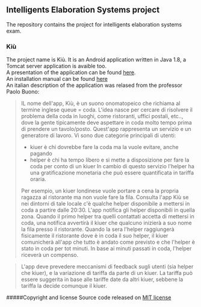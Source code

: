 ## Intelligents Elaboration Systems project
The repository contains the project for intelligents elaboration systems exam. 

### Kiù
The project name is Kiù. It is an Android application written in Java 1.8, a Tomcat server application is avaible too. <br />
A presentation of the application can be found [here](Presentation/presentazione.pdf).<br />
An installation manual can be found [here](Installation.pdf)<br />
An italian description of the application was relased from the professor Paolo Buono:

> IL nome dell'app, Kiù, è un suono onomatopeico che richiama al termine inglese queue = coda. 
> L'idea nasce per cercare di risolvere il problema della coda in luoghi, come ristoranti, uffici postali, etc.., dove la gente tipicamente deve aspettare in coda molto tempo prima di prendere un tavolo/posto. 
> Quest'app rappresenta un servizio e un generatore di lavoro. 
> Vi sono due categorie principali di utenti: 
>   - kiuer è chi dovrebbe fare la coda ma la vuole evitare, anche pagando
>   - helper è chi ha tempo libero e si mette a disposizione per fare la coda per conto di un kiuer
> In cambio di questo servizio l'helper ha una gratificazione monetaria che può essere quantificata in tariffa oraria. 
> 
> Per esempio, un kiuer londinese vuole portare a cena la propria ragazza al ristorante ma non vuole fare la fila. Consulta l'app Kiù se nei dintorni di tale locale c'è qualche helper disponibile a mettersi in coda a partire dalle 20:30. L'app notifica gli helper disponibili in quella zona. 
> Quando il primo helper tra quelli contattati accetta di mettersi in coda, una notifica avvertirà il kiuer che qualcuno inizierà a suo nome la fila presso il ristorante. 
> Quando la sera l'helper raggiungerà fisicamente il ristorante dove è in coda il suo helper, il kiuer comunicherà all'app che tutto è andato come previsto e che l'helper è stato in coda per tot minuti. In base ai minuti passati in coda, l'helper riceverà un compenso. 

> L'app deve prevedere meccanismi di feedback sugli utenti (sia helper che kiuer), e la variazione di tariffa da parte di un kiuer. La tariffa può essere suggerita in base alle tariffe date da altri kiuer, sebbene la tariffa la decide comunque il kiuer.

#####Copyright and license 
Source code released on [MIT license](LICENSE)
